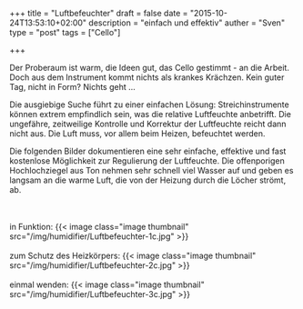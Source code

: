 +++
title = "Luftbefeuchter"
draft = false
date = "2015-10-24T13:53:10+02:00"
description = "einfach und effektiv" 
auther = "Sven"
type = "post"
tags = ["Cello"]

+++

Der Proberaum ist warm, die Ideen gut, das Cello gestimmt - an die Arbeit. Doch aus dem Instrument kommt nichts als krankes Krächzen. Kein guter Tag, nicht in Form? Nichts geht …

Die ausgiebige Suche führt zu einer einfachen Lösung: Streichinstrumente können extrem empfindlich sein, was die relative Luftfeuchte anbetrifft. Die ungefähre, zeitweilige Kontrolle und Korrektur der Luftfeuchte reicht dann nicht aus. Die Luft muss, vor allem beim Heizen, befeuchtet werden.

Die folgenden Bilder dokumentieren eine sehr einfache, effektive und fast kostenlose Möglichkeit zur Regulierung der Luftfeuchte. Die offenporigen Hochlochziegel aus Ton nehmen sehr schnell viel Wasser auf und geben es langsam an die warme Luft, die von der Heizung durch die Löcher strömt, ab.

<br>
<br>
in Funktion:
{{< image class="image thumbnail" src="/img/humidifier/Luftbefeuchter-1c.jpg" >}}

<br>
<br>
zum Schutz des Heizkörpers:
{{< image class="image thumbnail" src="/img/humidifier/Luftbefeuchter-2c.jpg" >}}

<br>
<br>
einmal wenden:
{{< image class="image thumbnail" src="/img/humidifier/Luftbefeuchter-3c.jpg" >}}


